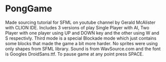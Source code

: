 # PongGame

Made sourcing tutorial for SFML on youtube channel by Gerald McAlister with CLION IDE. Includes 3 versions of play
Single Player with AI, Two Player with one player using UP and DOWN key and the other using W and S respectivly.
Third mode is a special Blockade mode which just contains some blocks that made the game a bit more harder. No
sprites were using only shapes from SFML library. Sound is from WavSource.com and the font is Googles DroidSans.ttf.
To pause game at any point press SPACE.   

